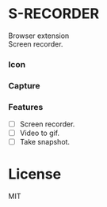 # S-RECORDER
Browser extension  
Screen recorder.

### Icon

### Capture

### Features
- [ ] Screen recorder.
- [ ] Video to gif.
- [ ] Take snapshot.

# License
MIT
